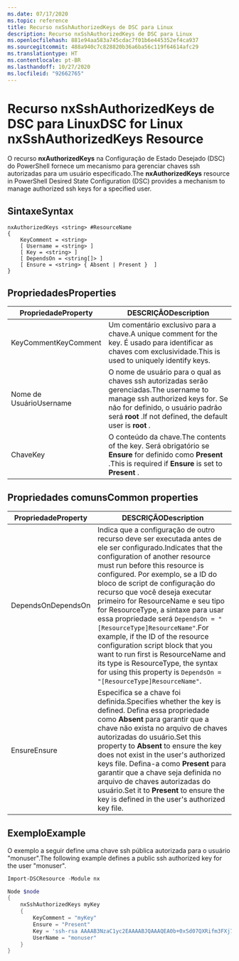 ```yaml
---
ms.date: 07/17/2020
ms.topic: reference
title: Recurso nxSshAuthorizedKeys de DSC para Linux
description: Recurso nxSshAuthorizedKeys de DSC para Linux
ms.openlocfilehash: 881e94aa583a745cdac7f01b6e445352ef4ca937
ms.sourcegitcommit: 488a940c7c828820b36a6ba56c119f64614afc29
ms.translationtype: HT
ms.contentlocale: pt-BR
ms.lasthandoff: 10/27/2020
ms.locfileid: "92662765"
---
```

# <a name="dsc-for-linux-nxsshauthorizedkeys-resource"></a><span data-ttu-id="0eed3-103">Recurso nxSshAuthorizedKeys de DSC para Linux</span><span class="sxs-lookup"><span data-stu-id="0eed3-103">DSC for Linux nxSshAuthorizedKeys Resource</span></span>

<span data-ttu-id="0eed3-104">O recurso **nxAuthorizedKeys** na Configuração de Estado Desejado (DSC) do PowerShell fornece um mecanismo para gerenciar chaves ssh autorizadas para um usuário especificado.</span><span class="sxs-lookup"><span data-stu-id="0eed3-104">The **nxAuthorizedKeys** resource in PowerShell Desired State Configuration (DSC) provides a mechanism to manage authorized ssh keys for a specified user.</span></span>

## <a name="syntax"></a><span data-ttu-id="0eed3-105">Sintaxe</span><span class="sxs-lookup"><span data-stu-id="0eed3-105">Syntax</span></span>

```Syntax
nxAuthorizedKeys <string> #ResourceName
{
    KeyComment = <string>
    [ Username = <string> ]
    [ Key = <string> ]
    [ DependsOn = <string[]> ]
    [ Ensure = <string> { Absent | Present }  ]
}
```

## <a name="properties"></a><span data-ttu-id="0eed3-106">Propriedades</span><span class="sxs-lookup"><span data-stu-id="0eed3-106">Properties</span></span>

|<span data-ttu-id="0eed3-107">Propriedade</span><span class="sxs-lookup"><span data-stu-id="0eed3-107">Property</span></span> |<span data-ttu-id="0eed3-108">DESCRIÇÃO</span><span class="sxs-lookup"><span data-stu-id="0eed3-108">Description</span></span> |
|---|---|
|<span data-ttu-id="0eed3-109">KeyComment</span><span class="sxs-lookup"><span data-stu-id="0eed3-109">KeyComment</span></span> |<span data-ttu-id="0eed3-110">Um comentário exclusivo para a chave.</span><span class="sxs-lookup"><span data-stu-id="0eed3-110">A unique comment for the key.</span></span> <span data-ttu-id="0eed3-111">É usado para identificar as chaves com exclusividade.</span><span class="sxs-lookup"><span data-stu-id="0eed3-111">This is used to uniquely identify keys.</span></span> |
|<span data-ttu-id="0eed3-112">Nome de Usuário</span><span class="sxs-lookup"><span data-stu-id="0eed3-112">Username</span></span> |<span data-ttu-id="0eed3-113">O nome de usuário para o qual as chaves ssh autorizadas serão gerenciadas.</span><span class="sxs-lookup"><span data-stu-id="0eed3-113">The username to manage ssh authorized keys for.</span></span> <span data-ttu-id="0eed3-114">Se não for definido, o usuário padrão será **root** .</span><span class="sxs-lookup"><span data-stu-id="0eed3-114">If not defined, the default user is **root** .</span></span> |
|<span data-ttu-id="0eed3-115">Chave</span><span class="sxs-lookup"><span data-stu-id="0eed3-115">Key</span></span> |<span data-ttu-id="0eed3-116">O conteúdo da chave.</span><span class="sxs-lookup"><span data-stu-id="0eed3-116">The contents of the key.</span></span> <span data-ttu-id="0eed3-117">Será obrigatório se **Ensure** for definido como **Present** .</span><span class="sxs-lookup"><span data-stu-id="0eed3-117">This is required if **Ensure** is set to **Present** .</span></span>|

## <a name="common-properties"></a><span data-ttu-id="0eed3-118">Propriedades comuns</span><span class="sxs-lookup"><span data-stu-id="0eed3-118">Common properties</span></span>

|<span data-ttu-id="0eed3-119">Propriedade</span><span class="sxs-lookup"><span data-stu-id="0eed3-119">Property</span></span> |<span data-ttu-id="0eed3-120">DESCRIÇÃO</span><span class="sxs-lookup"><span data-stu-id="0eed3-120">Description</span></span> |
|---|---|
|<span data-ttu-id="0eed3-121">DependsOn</span><span class="sxs-lookup"><span data-stu-id="0eed3-121">DependsOn</span></span> |<span data-ttu-id="0eed3-122">Indica que a configuração de outro recurso deve ser executada antes de ele ser configurado.</span><span class="sxs-lookup"><span data-stu-id="0eed3-122">Indicates that the configuration of another resource must run before this resource is configured.</span></span> <span data-ttu-id="0eed3-123">Por exemplo, se a ID do bloco de script de configuração do recurso que você deseja executar primeiro for ResourceName e seu tipo for ResourceType, a sintaxe para usar essa propriedade será `DependsOn = "[ResourceType]ResourceName"`.</span><span class="sxs-lookup"><span data-stu-id="0eed3-123">For example, if the ID of the resource configuration script block that you want to run first is ResourceName and its type is ResourceType, the syntax for using this property is `DependsOn = "[ResourceType]ResourceName"`.</span></span> |
|<span data-ttu-id="0eed3-124">Ensure</span><span class="sxs-lookup"><span data-stu-id="0eed3-124">Ensure</span></span> |<span data-ttu-id="0eed3-125">Especifica se a chave foi definida.</span><span class="sxs-lookup"><span data-stu-id="0eed3-125">Specifies whether the key is defined.</span></span> <span data-ttu-id="0eed3-126">Defina essa propriedade como **Absent** para garantir que a chave não exista no arquivo de chaves autorizadas do usuário.</span><span class="sxs-lookup"><span data-stu-id="0eed3-126">Set this property to **Absent** to ensure the key does not exist in the user's authorized keys file.</span></span> <span data-ttu-id="0eed3-127">Defina-a como **Present** para garantir que a chave seja definida no arquivo de chaves autorizadas do usuário.</span><span class="sxs-lookup"><span data-stu-id="0eed3-127">Set it to **Present** to ensure the key is defined in the user's authorized key file.</span></span> |

## <a name="example"></a><span data-ttu-id="0eed3-128">Exemplo</span><span class="sxs-lookup"><span data-stu-id="0eed3-128">Example</span></span>

<span data-ttu-id="0eed3-129">O exemplo a seguir define uma chave ssh pública autorizada para o usuário "monuser".</span><span class="sxs-lookup"><span data-stu-id="0eed3-129">The following example defines a public ssh authorized key for the user "monuser".</span></span>

```powershell
Import-DSCResource -Module nx

Node $node
{
    nxSshAuthorizedKeys myKey
    {
        KeyComment = "myKey"
        Ensure = "Present"
        Key = 'ssh-rsa AAAAB3NzaC1yc2EAAAABJQAAAQEA0b+0xSd07QXRifm3FXj7Pn/DblA6QI5VAkDm6OivFzj3U6qGD1VJ6AAxWPCyMl/qhtpRtxZJDu/TxD8AyZNgc8aN2CljN1hOMbBRvH2q5QPf/nCnnJRaGsrxIqZjyZdYo9ZEEzjZUuMDM5HI1LA9B99k/K6PK2Bc1NLivpu7nbtVG2tLOQs+GefsnHuetsRMwo/+c3LtwYm9M0XfkGjYVCLO4CoFuSQpvX6AB3TedUy6NZ0iuxC0kRGg1rIQTwSRcw+McLhslF0drs33fw6tYdzlLBnnzimShMuiDWiT37WqCRovRGYrGCaEFGTG2e0CN8Co8nryXkyWc6NSDNpMzw== rsa-key-20150401'
        UserName = "monuser"
    }
}
```
